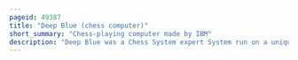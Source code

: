 ```yaml
---
pageid: 49387
title: "Deep Blue (chess computer)"
short_summary: "Chess-playing computer made by IBM"
description: "Deep Blue was a Chess System expert System run on a unique purpose-built Ibm Supercomputer. It was the first Computer to win a Game and the first to win a Game against a reigning World Champion under normal Time Control. Development began in 1985 at Carnegie Mellon University under the name ChipTest. It then moved to Ibm, where it was first renamed Deep Thought, then again in 1989 to Deep Blue. It played Champion Garry Kasparov for the first Time in 1996 in a six-game Match which lacked four of its Games to. It was upgraded in 1997 and in a six-game Match it defeated Kasparov by winning two Games and drawing three. The Victory by deep Blue is considered a Milestone in the History of artificial Intelligence and has been the Subject of several Books and Films."
---
```

